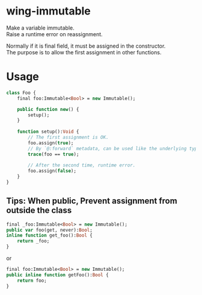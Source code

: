 # wing-immutable
Make a variable immutable.  
Raise a runtime error on reassignment.

Normally if it is final field, it must be assigned in the constructor.  
The purpose is to allow the first assignment in other functions.  

# Usage
```haxe
class Foo {
	final foo:Immutable<Bool> = new Immutable();

	public function new() {
		setup();
	}
	
	function setup():Void {
		// The first assignment is OK.
		foo.assign(true);
		// By `@:forward` metadata, can be used like the underlying type.
		trace(foo == true);
		
		// After the second time, runtime error.
		foo.assign(false);
	}
}
```

## Tips: When public, Prevent assignment from outside the class
```haxe
final _foo:Immutable<Bool> = new Immutable();
public var foo(get, never):Bool;
inline function get_foo():Bool {
	return _foo;
}
```
or
```haxe
final foo:Immutable<Bool> = new Immutable();
public inline function getFoo():Bool {
	return foo;
}
```
